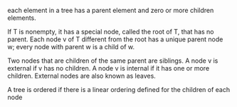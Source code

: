 each element in a tree has a parent element and zero or more children elements. 

If T is nonempty, it has a special node, called the root of T, that has no parent.
Each node v of T different from the root has a unique parent node w; every node with parent w is a child of w.

Two nodes that are children of the same parent are siblings. A node v is external if v has no children. A node v is internal if it has one or more children. External nodes are also known as leaves.

A tree is ordered if there is a linear ordering defined for the children of each node


